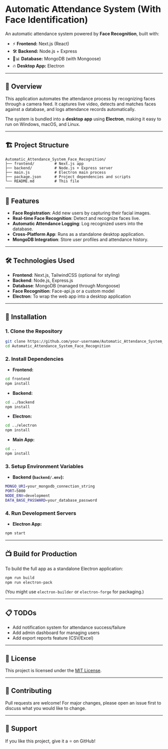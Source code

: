 # Automatic Attendance System (With Face Identification)

An automatic attendance system powered by **Face Recognition**, built with:

- ⚡ **Frontend:** Next.js (React)
- 🛠️ **Backend:** Node.js + Express
- 💃📊 **Database:** MongoDB (with Mongoose)
- 🔥 **Desktop App:** Electron

---

## 📸 Overview

This application automates the attendance process by recognizing faces through a camera feed. It captures live video, detects and matches faces against a database, and logs attendance records automatically.

The system is bundled into a **desktop app** using **Electron**, making it easy to run on Windows, macOS, and Linux.

---

## 🏗️ Project Structure

```
Automatic_Attendance_System_Face_Recognition/
├── frontend/         # Next.js app
├── backend/          # Node.js + Express server
├── main.js           # Electron main process
├── package.json      # Project dependencies and scripts
└── README.md         # This file
```

---

## 🚀 Features

- **Face Registration**: Add new users by capturing their facial images.
- **Real-time Face Recognition**: Detect and recognize faces live.
- **Automatic Attendance Logging**: Log recognized users into the database.
- **Cross-Platform App**: Runs as a standalone desktop application.
- **MongoDB Integration**: Store user profiles and attendance history.

---

## 🛠️ Technologies Used

- **Frontend**: Next.js, TailwindCSS (optional for styling)
- **Backend**: Node.js, Express.js
- **Database**: MongoDB (managed through Mongoose)
- **Face Recognition**: Face-api.js or a custom model
- **Electron**: To wrap the web app into a desktop application

---

## 🧹 Installation

### 1. Clone the Repository

```bash
git clone https://github.com/your-username/Automatic_Attendance_System_Face_Recognition.git
cd Automatic_Attendance_System_Face_Recognition
```

### 2. Install Dependencies

- **Frontend:**

```bash
cd frontend
npm install
```

- **Backend:**

```bash
cd ../backend
npm install
```

- **Electron:**

```bash
cd ../electron
npm install
```

- **Main App:**

```bash
cd ..
npm install
```

### 3. Setup Environment Variables

- **Backend (`backend/.env`):**

```bash
MONGO_URI=your_mongodb_connection_string
PORT=5000
NODE_ENV=development
DATA_BASE_PASSWARD=your_database_password
```

### 4. Run Development Servers

- **Electron App:**

```bash
npm start
```

---

## 📺 Build for Production

To build the full app as a standalone Electron application:

```bash
npm run build
npm run electron-pack
```

(You might use `electron-builder` or `electron-forge` for packaging.)

---

## 📋 TODOs

- Add notification system for attendance success/failure
- Add admin dashboard for managing users
- Add export reports feature (CSV/Excel)

---

## 📄 License

This project is licensed under the [MIT License](LICENSE).

---

## 🤝 Contributing

Pull requests are welcome! For major changes, please open an issue first to discuss what you would like to change.

---

## 🌟 Support

If you like this project, give it a ⭐ on GitHub!
